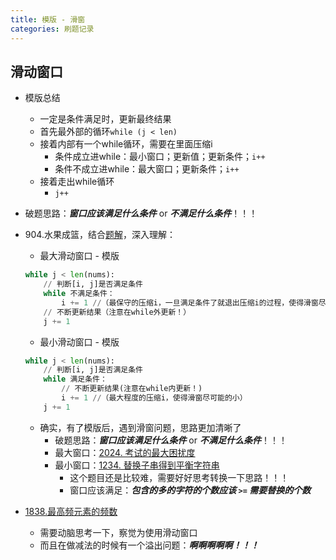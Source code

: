 ```yaml
---
title: 模版 - 滑窗
categories: 刷题记录
---
```

## 滑动窗口
- 模版总结
	- 一定是条件满足时，更新最终结果
	- 首先最外部的循环`while (j < len)`
	- 接着内部有一个while循环，需要在里面压缩i
		- 条件成立进while：最小窗口；更新值；更新条件；`i++`
		- 条件不成立进while：最大窗口；更新条件；`i++`
	- 接着走出while循环
		- `j++`
- 破题思路：***窗口应该满足什么条件*** or ***不满足什么条件***！！！

- 904.水果成篮，结合[题解](https://leetcode.cn/problems/fruit-into-baskets/solutions/1437444/shen-du-jie-xi-zhe-dao-ti-he-by-linzeyin-6crr)，深入理解：
    - 最大滑动窗口 - 模版
    ```python
    while j < len(nums):
        // 判断[i, j]是否满足条件
        while 不满足条件：
            i += 1 //（最保守的压缩i，一旦满足条件了就退出压缩i的过程，使得滑窗尽可能的大）
        // 不断更新结果（注意在while外更新！）
        j += 1
    ```
    - 最小滑动窗口 - 模版
    ```python
    while j < len(nums):
        // 判断[i, j]是否满足条件
        while 满足条件：
            // 不断更新结果(注意在while内更新！)
            i += 1 //（最大程度的压缩i，使得滑窗尽可能的小）
        j += 1
    ```
    - 确实，有了模版后，遇到滑窗问题，思路更加清晰了
	    - 破题思路：***窗口应该满足什么条件*** or ***不满足什么条件***！！！
	    - 最大窗口：[2024. 考试的最大困扰度](https://leetcode.cn/problems/maximize-the-confusion-of-an-exam/)
	    - 最小窗口：[1234. 替换子串得到平衡字符串](https://leetcode.cn/problems/replace-the-substring-for-balanced-string/)
		    - 这个题目还是比较难，需要好好思考转换一下思路！！！
		    - 窗口应该满足：***包含的多的字符的个数应该 `>=` 需要替换的个数***
- [1838.最高频元素的频数](https://leetcode.cn/problems/frequency-of-the-most-frequent-element/submissions/546160358/)
    - 需要动脑思考一下，察觉为使用滑动窗口
	- 而且在做减法的时候有一个溢出问题：***啊啊啊啊啊！！！***